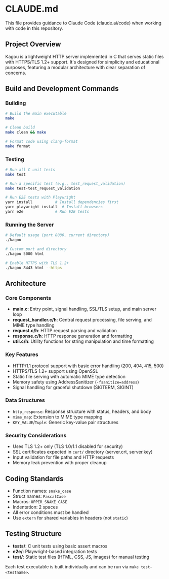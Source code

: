 # CLAUDE.md

This file provides guidance to Claude Code (claude.ai/code) when working with code in this repository.

## Project Overview

Kagou is a lightweight HTTP server implemented in C that serves static files with HTTPS/TLS 1.2+ support. It's designed for simplicity and educational purposes, featuring a modular architecture with clear separation of concerns.

## Build and Development Commands

### Building
```bash
# Build the main executable
make

# Clean build
make clean && make

# Format code using clang-format
make format
```

### Testing
```bash
# Run all C unit tests
make test

# Run a specific test (e.g., test_request_validation)
make test-test_request_validation

# Run E2E tests with Playwright
yarn install          # Install dependencies first
yarn playwright install  # Install browsers
yarn e2e              # Run E2E tests
```

### Running the Server
```bash
# Default usage (port 8080, current directory)
./kagou

# Custom port and directory
./kagou 5000 html

# Enable HTTPS with TLS 1.2+
./kagou 8443 html --https
```

## Architecture

### Core Components

- **main.c**: Entry point, signal handling, SSL/TLS setup, and main server loop
- **request_handler.c/h**: Central request processing, file serving, and MIME type handling
- **request.c/h**: HTTP request parsing and validation
- **response.c/h**: HTTP response generation and formatting
- **util.c/h**: Utility functions for string manipulation and time formatting

### Key Features

- HTTP/1.1 protocol support with basic error handling (200, 404, 415, 500)
- HTTPS/TLS 1.2+ support using OpenSSL
- Static file serving with automatic MIME type detection
- Memory safety using AddressSanitizer (`-fsanitize=address`)
- Signal handling for graceful shutdown (SIGTERM, SIGINT)

### Data Structures

- `http_response`: Response structure with status, headers, and body
- `mime_map`: Extension to MIME type mapping
- `KEY_VALUE`/`Tuple`: Generic key-value pair structures

### Security Considerations

- Uses TLS 1.2+ only (TLS 1.0/1.1 disabled for security)
- SSL certificates expected in `cert/` directory (server.crt, server.key)
- Input validation for file paths and HTTP requests
- Memory leak prevention with proper cleanup

## Coding Standards

- Function names: `snake_case`
- Struct names: `PascalCase` 
- Macros: `UPPER_SNAKE_CASE`
- Indentation: 2 spaces
- All error conditions must be handled
- Use `extern` for shared variables in headers (not `static`)

## Testing Structure

- **tests/**: C unit tests using basic assert macros
- **e2e/**: Playwright-based integration tests
- **test/**: Static test files (HTML, CSS, JS, images) for manual testing

Each test executable is built individually and can be run via `make test-<testname>`.